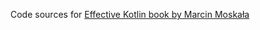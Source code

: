 Code sources for [Effective Kotlin book by Marcin Moskała](https://kt.academy/book/effectivekotlin)
